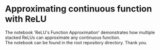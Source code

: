 # Approximating continuous function with ReLU
The notebook 'ReLU's Function Approximation' demonstrates how multiple stacked ReLUs can approximate any continuous function.  
The notebook can be found in the root repository directory.  Thank you.  

